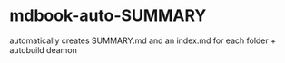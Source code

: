 # mdbook-auto-SUMMARY
automatically creates SUMMARY.md and an index.md for each folder + autobuild deamon
